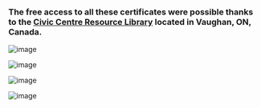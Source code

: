 ### The free access to all these certificates were possible thanks to the [**Civic Centre Resource Library**](https://www.vaughanpl.info/databases/view/LinkedIn_Learning) located in Vaughan, ON, Canada.

![image](https://github.com/GBlanch/Portfolio/assets/136500426/44ec396e-8632-42c8-b1aa-640849377651)

![image](https://github.com/GBlanch/Portfolio/assets/136500426/4b5ee52f-e0ae-47f9-a7d8-0989e797f2cf)


![image](https://github.com/GBlanch/Portfolio/assets/136500426/1efe4502-34ed-49ac-94d8-2d86d060e250)

![image](https://github.com/GBlanch/Portfolio/assets/136500426/4170195c-e572-417b-9f1d-0b24224cb50e)
